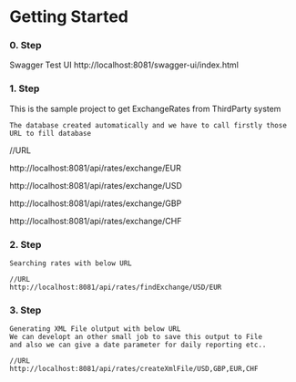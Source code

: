 # Getting Started

### 0. Step

Swagger Test UI 
http://localhost:8081/swagger-ui/index.html

### 1. Step
   This is the sample project to get ExchangeRates from ThirdParty system

    The database created automatically and we have to call firstly those URL to fill database

   //URL

   http://localhost:8081/api/rates/exchange/EUR

   http://localhost:8081/api/rates/exchange/USD

   http://localhost:8081/api/rates/exchange/GBP

   http://localhost:8081/api/rates/exchange/CHF


### 2. Step
    Searching rates with below URL 

    //URL
    http://localhost:8081/api/rates/findExchange/USD/EUR

### 3. Step

    Generating XML File olutput with below URL
    We can developt an other small job to save this output to File 
    and also we can give a date parameter for daily reporting etc..

    //URL
    http://localhost:8081/api/rates/createXmlFile/USD,GBP,EUR,CHF
